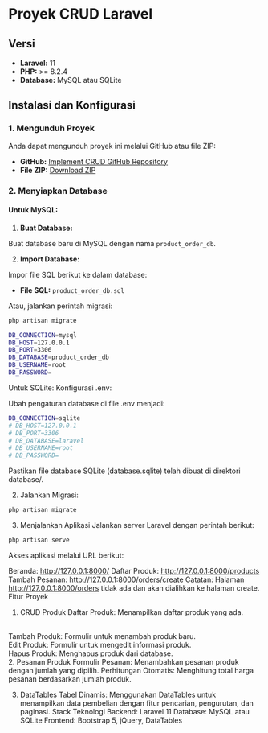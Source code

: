 # Proyek CRUD Laravel

## Versi

- **Laravel:** 11
- **PHP:** >= 8.2.4
- **Database:** MySQL atau SQLite

## Instalasi dan Konfigurasi

### 1. Mengunduh Proyek

Anda dapat mengunduh proyek ini melalui GitHub atau file ZIP:

- **GitHub:** [Implement CRUD GitHub Repository](https://github.com/Gumillar88/implement-crud.git)
- **File ZIP:** [Download ZIP](https://drive.google.com/drive/folders/1hQ4-ud63Hscka6Bb8lGWDawfFPaww-UT?usp=sharing)

### 2. Menyiapkan Database

#### **Untuk MySQL:**

1. **Buat Database:**

Buat database baru di MySQL dengan nama `product_order_db`.

2. **Import Database:**

Impor file SQL berikut ke dalam database:

- **File SQL:** `product_order_db.sql`

Atau, jalankan perintah migrasi:

```bash
php artisan migrate
```

```bash
DB_CONNECTION=mysql
DB_HOST=127.0.0.1
DB_PORT=3306
DB_DATABASE=product_order_db
DB_USERNAME=root
DB_PASSWORD=
```

Untuk SQLite:
Konfigurasi .env:

Ubah pengaturan database di file .env menjadi:

```bash
DB_CONNECTION=sqlite
# DB_HOST=127.0.0.1
# DB_PORT=3306
# DB_DATABASE=laravel
# DB_USERNAME=root
# DB_PASSWORD=
```
Pastikan file database SQLite (database.sqlite) telah dibuat di direktori database/.

2. Jalankan Migrasi:

```bash
php artisan migrate
```

3. Menjalankan Aplikasi
Jalankan server Laravel dengan perintah berikut:

```bash
php artisan serve
```

Akses aplikasi melalui URL berikut:

Beranda: http://127.0.0.1:8000/
Daftar Produk: http://127.0.0.1:8000/products
Tambah Pesanan: http://127.0.0.1:8000/orders/create
Catatan: Halaman http://127.0.0.1:8000/orders tidak ada dan akan dialihkan ke halaman create.
<br>
Fitur Proyek
1. CRUD Produk
Daftar Produk: Menampilkan daftar produk yang ada.
<br>
Tambah Produk: Formulir untuk menambah produk baru.
<br>
Edit Produk: Formulir untuk mengedit informasi produk.
<br>
Hapus Produk: Menghapus produk dari database.
<br>
2. Pesanan Produk
Formulir Pesanan: Menambahkan pesanan produk dengan jumlah yang dipilih.
Perhitungan Otomatis: Menghitung total harga pesanan berdasarkan jumlah produk.

3. DataTables
Tabel Dinamis: Menggunakan DataTables untuk menampilkan data pembelian dengan fitur pencarian, pengurutan, dan paginasi.
Stack Teknologi
Backend: Laravel 11
Database: MySQL atau SQLite
Frontend: Bootstrap 5, jQuery, DataTables
